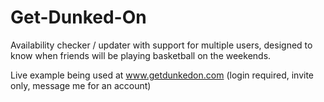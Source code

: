 Get-Dunked-On
=============

Availability checker / updater with support for multiple users, designed to know when friends will be playing basketball on the weekends.

Live example being used at www.getdunkedon.com (login required, invite only, message me for an account)
